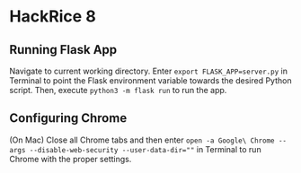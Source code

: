 # HackRice 8

## Running Flask App

Navigate to current working directory. Enter `export FLASK_APP=server.py` in Terminal to point the Flask environment variable towards the desired Python script. Then, execute `python3 -m flask run` to run the app.

## Configuring Chrome

(On Mac) Close all Chrome tabs and then enter `open -a Google\ Chrome --args --disable-web-security --user-data-dir=""` in Terminal to run Chrome with the proper settings.